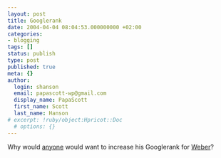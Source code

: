 ```yaml
---
layout: post
title: Googlerank
date: 2004-04-04 08:04:53.000000000 +02:00
categories:
- blogging
tags: []
status: publish
type: post
published: true
meta: {}
author:
  login: shanson
  email: papascott-wp@gmail.com
  display_name: PapaScott
  first_name: Scott
  last_name: Hanson
# excerpt: !ruby/object:Hpricot::Doc
  # options: {}
---
```

<p>Why would <a title="vowe dot net :: Google rank improving" href="http://vowe.net/archives/004359.html">anyone</a>  would want to increase his Googlerank for <a title="Weber" href="http://vowe.net">Weber</a>?</p>
